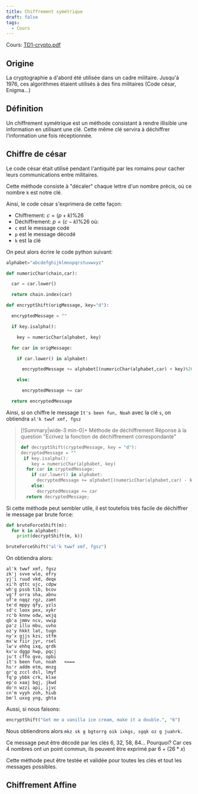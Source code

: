 ```yaml
---
title: Chiffrement symétrique
draft: false
tags:
  - Cours
---
```

Cours: [TD1-crypto.pdf](TD1-crypto.pdf)
## Origine

La cryptographie a d'abord été utilisée dans un cadre militaire. Jusqu'à 1976, ces algorithmes étaient utilisés à des fins militaires (Code césar, Enigma...)

## Définition

Un chiffrement symétrique est un méthode consistant à rendre illisible une information en utilisant une clé. Cette même clé servira à déchiffrer l'information une fois réceptionnée.

## Chiffre de césar

Le code césar était utilisé pendant l'antiquité par les romains pour cacher leurs communications entre militaires.

Cette méthode consiste à "décaler" chaque lettre d'un nombre précis, où ce nombre `k` est notre clé.

Ainsi, le code césar s'exprimera de cette façon:
- Chiffrement: $c = (p + k) \% 26$
- Déchiffrement: $p = (c - k)\%26$
où:
- `c` est le message codé
- `p` est le message décodé
- `k` est la clé

On peut alors écrire le code python suivant:
```py
alphabet="abcdefghijklmnopqrstuvwxyz"

def numericChar(chain,car):

  car = car.lower()

  return chain.index(car)

def encryptShift(origMessage, key="d"):

  encryptedMessage = ""

  if key.isalpha():

    key = numericChar(alphabet, key)

  for car in origMessage:

    if car.lower() in alphabet:

      encryptedMessage += alphabet[(numericChar(alphabet,car) + key)%26]

    else:

      encryptedMessage += car

  return encryptedMessage
```

Ainsi, si on chiffre le message `It's been fun, Noah` avec la clé `s`, on obtiendra `al'k twwf xmf, fgsz`

> [!Summary|wide-3 min-0]+ Méthode de déchiffrement
> Réponse à la question "Ecrivez la fonction de déchiffrement correspondante"
> ```py
> def decryptShift(cryptedMessage, key = "d"):
> decryptedMessage = ""
>  if key.isalpha():
>     key = numericChar(alphabet, key)
>   for car in cryptedMessage:
>     if car.lower() in alphabet:
>       decryptedMessage += alphabet[(numericChar(alphabet,car) - key + 26)%26]
>     else:
>       decryptedMessage += car
>   return decryptedMessage;
> ```


Si cette méthode peut sembler utile, il est toutefois très facile de déchiffrer le message par brute force:

```py
def bruteForceShift(m):
  for k in alphabet:
    print(decryptShift(m, k))

bruteForceShift("al'k twwf xmf, fgsz")
```

On obtiendra alors:
```
al'k twwf xmf, fgsz
zk'j svve wle, efry
yj'i ruud vkd, deqx
xi'h qttc ujc, cdpw
wh'g pssb tib, bcov
vg'f orra sha, abnu
uf'e nqqz rgz, zamt
te'd mppy qfy, yzls
sd'c loox pex, xykr
rc'b knnw odw, wxjq
qb'a jmmv ncv, vwip
pa'z illu mbu, uvho
oz'y hkkt lat, tugn
ny'x gjjs kzs, stfm
mx'w fiir jyr, rsel
lw'v ehhq ixq, qrdk
kv'u dggp hwp, pqcj
ju't cffo gvo, opbi
it's been fun, noah   <===
hs'r addm etm, mnzg
gr'q zccl dsl, lmyf
fq'p ybbk crk, klxe
ep'o xaaj bqj, jkwd
do'n wzzi api, ijvc
cn'm vyyh zoh, hiub
bm'l uxxg yng, ghta
```

Aussi, si nous faisons:
```py
encryptShift("Get me a vanilla ice cream, make it a double.", "6")
```
Nous obtiendrons alors `mkz sk g bgtorrg oik ixkgs, sgqk oz g juahrk.`

Ce message peut être décodé par les clés 6, 32, 58, 84...
Pourquoi? Car ces 4 nombres ont un point commun, ils peuvent être exprimé par $6 + (26*x)$

Cette méthode peut être testée et validée pour toutes les clés et tout les messages possibles.

## Chiffrement Affine

